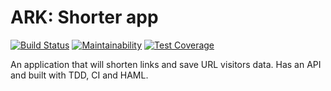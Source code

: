 # ARK: Shorter app
[![Build Status](https://travis-ci.org/TeralGoe/ark_shorter.svg?branch=master)](https://travis-ci.org/TeralGoe/ark_shorter)
[![Maintainability](https://api.codeclimate.com/v1/badges/11bd665d51001a6db992/maintainability)](https://codeclimate.com/github/TeralGoe/ark_shorter/maintainability)
[![Test Coverage](https://api.codeclimate.com/v1/badges/11bd665d51001a6db992/test_coverage)](https://codeclimate.com/github/TeralGoe/ark_shorter/test_coverage)

An application that will shorten links and save URL visitors data.
Has an API and built with TDD, CI and HAML.
